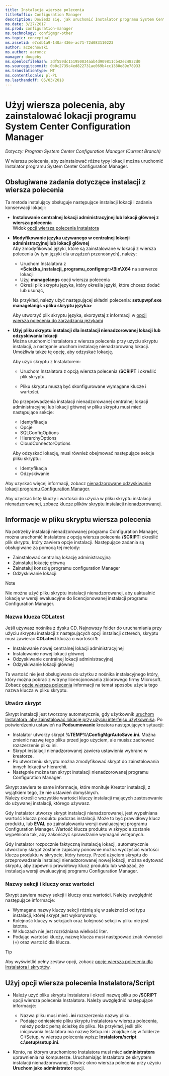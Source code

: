 ```yaml
---
title: Instalacja wiersza polecenia
titleSuffix: Configuration Manager
description: Dowiedz się, jak uruchomić Instalator programu System Center Configuration Manager w wierszu polecenia z różnych instalacji lokacji.
ms.date: 3/27/2017
ms.prod: configuration-manager
ms.technology: configmgr-other
ms.topic: conceptual
ms.assetid: e7cdb1a9-140a-436e-ac71-72d083110223
author: aczechowski
ms.author: aaroncz
manager: dougeby
ms.openlocfilehash: 3df559dc151950834aab4d909811cb42ec4822d0
ms.sourcegitcommit: 0b0c2735c4ed822731ae069b4cc1380e89e78933
ms.translationtype: MT
ms.contentlocale: pl-PL
ms.lasthandoff: 05/03/2018
---
```

# <a name="use-a-command-line-to-install-system-center-configuration-manager-sites"></a>Użyj wiersza polecenia, aby zainstalować lokacji programu System Center Configuration Manager

*Dotyczy: Program System Center Configuration Manager (Current Branch)*

 W wierszu polecenia, aby zainstalować różne typy lokacji można uruchomić Instalator programu System Center Configuration Manager.

## <a name="supported-tasks-for-command-line-installations"></a>Obsługiwane zadania dotyczące instalacji z wiersza polecenia
 Ta metoda instalujący obsługuje następujące instalacji lokacji i zadania konserwacji lokacji:

-   **Instalowanie centralnej lokacji administracyjnej lub lokacji głównej z wiersza polecenia**  
  Widok [opcji wiersza polecenia Instalatora](../../../../core/servers/deploy/install/command-line-options-for-setup.md)

-  **Modyfikowanie języka używanego w centralnej lokacji administracyjnej lub lokacji głównej**  
    Aby zmodyfikować języki, które są zainstalowane w lokacji z wiersza polecenia (w tym języki dla urządzeń przenośnych), należy:  

     -   Uruchom Instalatora z  **&lt;Ścieżka_instalacji_programu_configmgr\>\Bin\X64** na serwerze lokacji
     -   Użyj **managelangs** opcji wiersza polecenia
     -   Określ plik skryptu języka, który określa języki, które chcesz dodać lub usunąć,  

    Na przykład, należy użyć następującej składni polecenia: **setupwpf.exe managelangs &lt;pliku skryptu języka\>**  

    Aby utworzyć plik skryptu języka, skorzystaj z informacji w [opcji wiersza polecenia do zarządzania językami](../../../../core/servers/deploy/install/command-line-options-for-setup.md#bkmk_Lang)  

-  **Użyj pliku skryptu instalacji dla instalacji nienadzorowanej lokacji lub odzyskiwania lokacji**  
    Można uruchomić Instalatora z wiersza polecenia przy użyciu skryptu instalacji, a następnie uruchom instalację nienadzorowaną lokacji. Umożliwia także tę opcję, aby odzyskać lokację.    

    Aby użyć skryptu z Instalatorem:  

    -   Uruchom Instalatora z opcją wiersza polecenia **/SCRIPT** i określić plik skryptu.  

    -   Pliku skryptu muszą być skonfigurowane wymagane klucze i wartości.  

    Do przeprowadzenia instalacji nienadzorowanej centralnej lokacji administracyjnej lub lokacji głównej w pliku skryptu musi mieć następujące sekcje:  

    -   Identyfikacja    
    -   Opcje    
    -   SQLConfigOptions    
      -   HierarchyOptions    
    -   CloudConnectorOptions   

    Aby odzyskać lokację, musi również obejmować następujące sekcje pliku skryptu:  

    -   Identyfikacja  
    -   Odzyskiwanie

Aby uzyskać więcej informacji, zobacz [nienadzorowane odzyskiwanie lokacji programu Configuration Manager](/sccm/protect/understand/unattended-recovery).  

Aby uzyskać listę kluczy i wartości do użycia w pliku skryptu instalacji nienadzorowanej, zobacz [klucze plików skryptu instalacji nienadzorowanej](../../../../core/servers/deploy/install/command-line-options-for-setup.md#bkmk_Unattended).  

## <a name="about-the-command-line-script-file"></a>Informacje w pliku skryptu wiersza polecenia  
 Na potrzeby instalacji nienadzorowanej programu Configuration Manager, można uruchomić Instalatora z opcją wiersza polecenia **/SCRIPT**i określić plik skryptu, który zawiera opcje instalacji. Następujące zadania są obsługiwane za pomocą tej metody:  

-   Zainstalować centralną lokację administracyjną  
-   Zainstaluj lokację główną  
-   Zainstaluj konsolę programu configuration Manager  
-   Odzyskiwanie lokacji  

> [!NOTE]  
>  Nie można użyć pliku skryptu instalacji nienadzorowanej, aby uaktualnić lokację w wersji ewaluacyjne do licencjonowanej instalacji programu Configuration Manager.  

### <a name="the-cdlatest-key-name"></a>Nazwa klucza CDLatest
Jeśli używasz nośnika z dysku CD. Najnowszy folder do uruchamiania przy użyciu skryptu instalacji z następujących opcji instalacji czterech, skryptu musi zawierać **CDLatest** klucza o wartości **1**:
- Instalowanie nowej centralnej lokacji administracyjnej
- Instalowanie nowej lokacji głównej
- Odzyskiwanie centralnej lokacji administracyjnej
- Odzyskiwanie lokacji głównej

Ta wartość nie jest obsługiwana do użytku z nośnika instalacyjnego który, który można pobrać z witryny licencjonowania zbiorowego firmy Microsoft.
Zobacz [opcje wiersza polecenia](/sccm/core/servers/deploy/install/command-line-options-for-setup) informacji na temat sposobu użycia tego nazwa klucza w pliku skryptu.



### <a name="create-the-script"></a>Utwórz skrypt
Skrypt instalacji jest tworzony automatycznie, gdy użytkownik [uruchom Instalatora, aby zainstalować lokację przy użyciu interfejsu użytkownika](../../../../core/servers/deploy/install/use-the-setup-wizard-to-install-sites.md).  Po potwierdzeniu ustawień na **Podsumowanie** kreatora następujących sytuacji:  

-   Instalator utworzy skrypt **%TEMP%\ConfigMgrAutoSave.ini**.  Można zmienić nazwę tego pliku przed jego użyciem, ale musisz zachować rozszerzenie pliku ini.  
-   Skrypt instalacji nienadzorowanej zawiera ustawienia wybrane w kreatorze.  
-   Po utworzeniu skryptu można zmodyfikować skrypt do zainstalowania innych lokacji w hierarchii.  
-   Następnie można ten skrypt instalacji nienadzorowanej programu Configuration Manager.  

Skrypt zawiera te same informacje, które monituje Kreator instalacji, z wyjątkiem tego, że nie ustawień domyślnych.   
Należy określić wszystkie wartości kluczy instalacji mających zastosowanie do używanej instalacji, którego używasz.   

Gdy Instalator utworzy skrypt instalacji nienadzorowanej, jest wypełniana wartość klucza produktu podczas instalacji. Może to być prawidłowy klucz produktu, lub **EVAL** po zainstalowaniu wersji ewaluacyjnej programu Configuration Manager. Wartość klucza produktu w skrypcie zostanie wypełniona tak, aby zakończyć sprawdzanie wymagań wstępnych.   

Gdy Instalator rozpocznie faktyczną instalację lokacji, automatycznie utworzony skrypt zostanie zapisany ponownie można wyczyścić wartości klucza produktu w skrypcie, który tworzy. Przed użyciem skryptu do przeprowadzenia instalacji nienadzorowanej nowej lokacji, można edytować skryptu, aby zapewnić prawidłowy klucz produktu lub wskazać, że instalacja wersji ewaluacyjnej programu Configuration Manager.  

### <a name="section-names-key-names-and-values"></a>Nazwy sekcji i kluczy oraz wartości
Skrypt zawiera nazwy sekcji i kluczy oraz wartości. Należy uwzględnić następujące informacje:
-   Wymagane nazwy kluczy sekcji różnią się w zależności od typu instalacji, której skrypt jest wykonywany.
-   Kolejność kluczy w sekcjach oraz kolejność sekcji w pliku nie jest istotna.     
-   W kluczach nie jest rozróżniana wielkość liter.  
-   Podając wartości kluczy, nazwę klucza musi następować znak równości (=) oraz wartość dla klucza.    

> [!TIP]  
>  Aby wyświetlić pełny zestaw opcji, zobacz [opcje wiersza polecenia dla Instalatora i skryptów](../../../../core/servers/deploy/install/command-line-options-for-setup.md).  

## <a name="use-the-script-setup-command-line-option"></a>Użyj opcji wiersza polecenia Instalatora/Script

-   Należy użyć pliku skryptu Instalatora i określ nazwę pliku po **/SCRIPT** opcji wiersza polecenia Instalatora. Należy uwzględnić następujące informacje:   
    -   Nazwa pliku musi mieć **.ini** rozszerzenia nazwy pliku.  
    -   Podając odniesienie pliku skryptu Instalatora w wierszu polecenia, należy podać pełną ścieżkę do pliku. Na przykład, jeśli plik inicjowania Instalatora ma nazwę Setup.ini i znajduje się w folderze C:\Setup, w wierszu polecenia wpisz: **Instalatora/script c:\setup\setup.ini**.  

-   Konto, na którym uruchomiono Instalatora musi mieć **administratora** uprawnienia na komputerze. Uruchamiając Instalatora ze skryptem instalacji nienadzorowanej, Otwórz okno wiersza polecenia przy użyciu **Uruchom jako administrator** opcji.   
